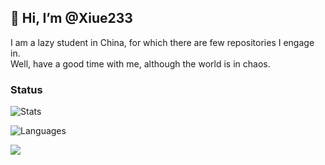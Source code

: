 ## 👋 Hi, I’m @Xiue233  

I am a lazy student in China, for which there are few repositories I engage in.  
Well, have a good time with me, although the world is in chaos.  

<!---
Xiue233/Xiue233 is a ✨ special ✨ repository because its `README.md` (this file) appears on your GitHub profile.
You can click the Preview link to take a look at your changes.
--->

### Status

![Stats](https://github-readme-stats.vercel.app/api?username=Xiue233&show_icons=true&icon_color=47A69E&title_color=47A69E&count_private=true)    

![Languages](https://github-readme-stats.vercel.app/api/top-langs/?username=Xiue233&layout=compact&theme=buefy&hide_border=true)   

![](https://komarev.com/ghpvc/?username=Xiue233)  
